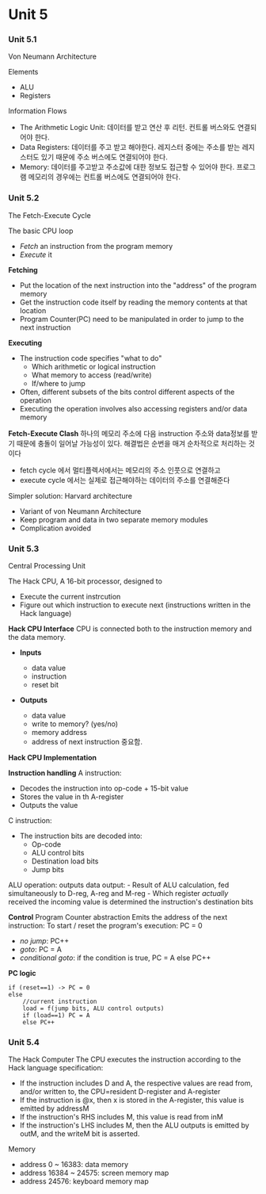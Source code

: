 # Unit 5

### Unit 5.1
Von Neumann Architecture

Elements
- ALU
- Registers

Information Flows
- The Arithmetic Logic Unit: 데이터를 받고 연산 후 리턴. 컨트롤 버스와도 연결되어야 한다.
- Data Registers: 데이터를 주고 받고 해야한다. 레지스터 중에는 주소를 받는 레지스터도 있기 때문에 주소 버스에도 연결되어야 한다.
- Memory: 데이터를 주고받고 주소값에 대한 정보도 접근할 수 있어야 한다. 프로그램 메모리의 경우에는 컨트롤 버스에도 연결되어야 한다.

### Unit 5.2
The Fetch-Execute Cycle

The basic CPU loop
- *Fetch* an instruction from the program memory
- *Execute* it

**Fetching**
- Put the location of the next instruction into the "address" of the program memory
- Get the instruction code itself by reading the memory contents at that location
- Program Counter(PC) need to be manipulated in order to jump to the next instruction

**Executing**
- The instruction code specifies "what to do"
	- Which arithmetic or logical instruction
	- What memory to access (read/write)
	- If/where to jump
- Often, different subsets of the bits control different aspects of the operation
- Executing the operation involves also accessing registers and/or data memory

**Fetch-Execute Clash**
하나의 메모리 주소에 다음 instruction 주소와 data정보를 받기 때문에 충돌이 일어날 가능성이 있다.
해결법은 순번을 매겨 순차적으로 처리하는 것이다
- fetch cycle 에서 멀티플렉서에서는 메모리의 주소 인풋으로 연결하고
- execute cycle 에서는 실제로 접근해야하는 데이터의 주소를 연결해준다

Simpler solution: Harvard architecture
- Variant of von Neumann Architecture
- Keep program and data in two separate memory modules
- Complication avoided

### Unit 5.3
Central Processing Unit

The Hack CPU, A 16-bit processor, designed to
- Execute the current instrcution
- Figure out which instruction to execute next
(instructions written in the Hack language)

**Hack CPU Interface**
CPU is connected both to the instruction memory and the data memory.
- **Inputs**
	- data value
	- instruction
	- reset bit

- **Outputs**
	- data value
	- write to memory? (yes/no)
	- memory address
	- address of next instruction 중요함.

**Hack CPU Implementation**

**Instruction handling**
A instruction:
- Decodes the instruction into op-code + 15-bit value
- Stores the value in th A-register
- Outputs the value

C instruction:
- The instruction bits are decoded into:
	- Op-code
	- ALU control bits
	- Destination load bits
	- Jump bits

ALU operation: outputs
data output:
	- Result of ALU calculation, fed simultaneously to D-reg, A-reg and M-reg
	- Which register *actually* received the incoming value is determined the instruction's destination bits

**Control**
Program Counter abstraction
Emits the address of the next instruction:
To start / reset the program's execution: PC = 0
- *no jump*: PC++
- *goto*: PC = A
- *conditional goto*: if the condition is true, PC = A else PC++

**PC logic**
```
if (reset==1) -> PC = 0
else
	//current instruction
	load = f(jump bits, ALU control outputs)
	if (load==1) PC = A
	else PC++
```

### Unit 5.4
The Hack Computer
The CPU executes the instruction according to the Hack language specification:
- If the instruction includes D and A, the respective values are read from, and/or written to, the CPU=resident D-register and A-register
- If the instruction is @x, then x is stored in the A-register, this value is emitted by addressM
- If the instruction's RHS includes M, this value is read from inM
- If the instruction's LHS includes M, then the ALU outputs is emitted by outM, and the writeM bit is asserted.

Memory
- address 0 ~ 16383: data memory
- address 16384 ~ 24575: screen memory map
- address 24576: keyboard memory map

